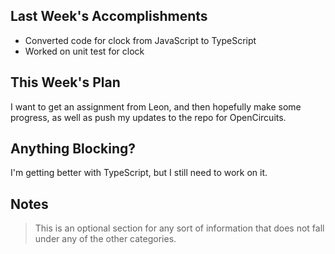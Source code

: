 ## Last Week's Accomplishments

* Converted code for clock from JavaScript to TypeScript
* Worked on unit test for clock

## This Week's Plan

I want to get an assignment from Leon, and then hopefully make some progress, as well as push my updates to the repo for OpenCircuits.

## Anything Blocking?

I'm getting better with TypeScript, but I still need to work on it.

## Notes

> This is an optional section for any sort of information that does not fall under any of the other categories.
